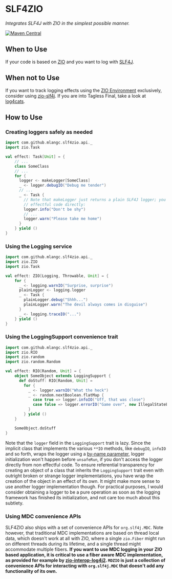 # SLF4ZIO
*Integrates SLF4J with ZIO in the simplest possible manner.*

[![Maven Central](https://maven-badges.herokuapp.com/maven-central/com.github.mlangc/slf4zio_2.12/badge.svg)](https://maven-badges.herokuapp.com/maven-central/com.github.mlangc/slf4zio_2.12)

## When to Use
If your code is based on [ZIO](https://zio.dev/) and you want to log with [SLF4J](https://www.slf4j.org/).

## When not to Use
If you want to track logging effects using the [ZIO Environment](http://degoes.net/articles/zio-environment) exclusively, consider using
[zio-slf4j](https://github.com/NeQuissimus/zio-slf4j). If you are into Tagless Final,
take a look at [log4cats](https://github.com/ChristopherDavenport/log4cats).

## How to Use
### Creating loggers safely as needed
```scala
import com.github.mlangc.slf4zio.api._
import zio.Task

val effect: Task[Unit] = {
    // ...
    class SomeClass
    // ...
    for {
      logger <- makeLogger[SomeClass]
      _ <- logger.debugIO("Debug me tender")
      // ...
      _ <- Task {
        // Note that makeLogger just returns a plain SLF4J logger; you can therefore use it from
        // effectful code directly:
        logger.info("Don't be shy")
        // ...
        logger.warn("Please take me home")
      }
    } yield ()
}
```

### Using the Logging service
```scala
import com.github.mlangc.slf4zio.api._
import zio.ZIO
import zio.Task

val effect: ZIO[Logging, Throwable, Unit] = {
    for {
      _ <- logging.warnIO("Surprise, surprise")
      plainLogger <- logging.logger
      _ <- Task {
        plainLogger.debug("Shhh...")
        plainLogger.warn("The devil always comes in disguise")
      }
      _ <- logging.traceIO("...")
    } yield ()
}
```

### Using the LoggingSupport convenience trait
````scala
import com.github.mlangc.slf4zio.api._
import zio.RIO
import zio.random
import zio.random.Random

val effect: RIO[Random, Unit] = {
    object SomeObject extends LoggingSupport {
      def doStuff: RIO[Random, Unit] =
        for {
          _ <- logger.warnIO("What the heck")
          _ <- random.nextBoolean.flatMap {
            case true => logger.infoIO("Uff, that was close")
            case false => logger.errorIO("Game over", new IllegalStateException("This is the end"))
          }
        } yield ()
    }

    SomeObject.doStuff
}
````

Note that the `logger` field in the `LoggingSupport` trait is lazy. Since the implicit class
that implements the various `**IO` methods, like `debugIO`, `infoIO` and so forth, wraps the
logger using a [by-name parameter](https://docs.scala-lang.org/tour/by-name-parameters.html),
logger initialization won't happen before `unsafeRun`, if you don't access the logger directly
from non effectful code. To ensure referential transparency for creating an object of a class that
inherits the `LoggingSupport` trait even with outright broken or strange logger implementations,
you have wrap the creation of the object in an effect of its own. It might make more sense to use
another logger implementation though. For practical purposes, I would consider obtaining a 
logger to be a pure operation as soon as the logging framework has finished its initialization,
and not care too much about this subtlety.

### Using MDC convenience APIs
SLF4ZIO also ships with a set of convenience APIs for `org.slf4j.MDC`. Note however, that traditional
MDC implementations are based on thread local data, which doesn't work at all with ZIO, where a
single `zio.Fiber` might run on different threads during its lifetime, and a single thread might 
accommodate multiple fibers. **If you want to use MDC logging in your ZIO based application, it is
critical to use a fiber aware MDC implementation, as provided for example by 
[zio-interop-log4j2](https://github.com/mlangc/zio-interop-log4j2). `MDZIO` is just a collection of
convenience APIs for interacting with `org.slf4j.MDC` that doesn't add any functionality of its own.**






